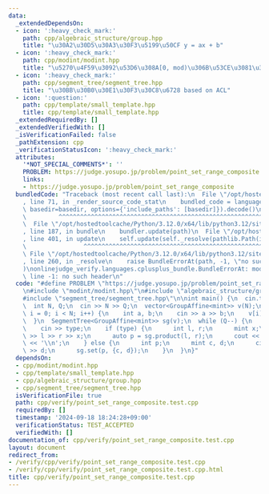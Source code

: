 ```yaml
---
data:
  _extendedDependsOn:
  - icon: ':heavy_check_mark:'
    path: cpp/algebraic_structure/group.hpp
    title: "\u30A2\u30D5\u30A3\u30F3\u5199\u50CF y = ax + b"
  - icon: ':heavy_check_mark:'
    path: cpp/modint/modint.hpp
    title: "\u5270\u4F59\u3092\u53D6\u308A[0, mod)\u306B\u53CE\u3081\u308Bint"
  - icon: ':heavy_check_mark:'
    path: cpp/segment_tree/segment_tree.hpp
    title: "\u30BB\u30B0\u30E1\u30F3\u30C8\u6728 based on ACL"
  - icon: ':question:'
    path: cpp/template/small_template.hpp
    title: cpp/template/small_template.hpp
  _extendedRequiredBy: []
  _extendedVerifiedWith: []
  _isVerificationFailed: false
  _pathExtension: cpp
  _verificationStatusIcon: ':heavy_check_mark:'
  attributes:
    '*NOT_SPECIAL_COMMENTS*': ''
    PROBLEM: https://judge.yosupo.jp/problem/point_set_range_composite
    links:
    - https://judge.yosupo.jp/problem/point_set_range_composite
  bundledCode: "Traceback (most recent call last):\n  File \"/opt/hostedtoolcache/Python/3.12.0/x64/lib/python3.12/site-packages/onlinejudge_verify/documentation/build.py\"\
    , line 71, in _render_source_code_stat\n    bundled_code = language.bundle(stat.path,\
    \ basedir=basedir, options={'include_paths': [basedir]}).decode()\n          \
    \         ^^^^^^^^^^^^^^^^^^^^^^^^^^^^^^^^^^^^^^^^^^^^^^^^^^^^^^^^^^^^^^^^^^^^^^^^^^^^^^^^^\n\
    \  File \"/opt/hostedtoolcache/Python/3.12.0/x64/lib/python3.12/site-packages/onlinejudge_verify/languages/cplusplus.py\"\
    , line 187, in bundle\n    bundler.update(path)\n  File \"/opt/hostedtoolcache/Python/3.12.0/x64/lib/python3.12/site-packages/onlinejudge_verify/languages/cplusplus_bundle.py\"\
    , line 401, in update\n    self.update(self._resolve(pathlib.Path(included), included_from=path))\n\
    \                ^^^^^^^^^^^^^^^^^^^^^^^^^^^^^^^^^^^^^^^^^^^^^^^^^^^^^^^^^\n \
    \ File \"/opt/hostedtoolcache/Python/3.12.0/x64/lib/python3.12/site-packages/onlinejudge_verify/languages/cplusplus_bundle.py\"\
    , line 260, in _resolve\n    raise BundleErrorAt(path, -1, \"no such header\"\
    )\nonlinejudge_verify.languages.cplusplus_bundle.BundleErrorAt: modint/modint.hpp:\
    \ line -1: no such header\n"
  code: "#define PROBLEM \"https://judge.yosupo.jp/problem/point_set_range_composite\"\
    \n#include \"modint/modint.hpp\"\n#include \"algebraic_structure/group.hpp\"\n\
    #include \"segment_tree/segment_tree.hpp\"\n\nint main() {\n  cin.tie(0);\n  ios::sync_with_stdio(false);\n\
    \  int N, Q;\n  cin >> N >> Q;\n  vector<GroupAffine<mint>> v(N);\n  for (int\
    \ i = 0; i < N; i++) {\n    int a, b;\n    cin >> a >> b;\n    v[i] = {a, b};\n\
    \  }\n  SegmentTree<GroupAffine<mint>> sg(v);\n  while (Q--) {\n    int type;\n\
    \    cin >> type;\n    if (type) {\n      int l, r;\n      mint x;\n      cin\
    \ >> l >> r >> x;\n      auto p = sg.product(l, r);\n      cout << p.a * x + p.b\
    \ << '\\n';\n    } else {\n      int p;\n      mint c, d;\n      cin >> p >> c\
    \ >> d;\n      sg.set(p, {c, d});\n    }\n  }\n}"
  dependsOn:
  - cpp/modint/modint.hpp
  - cpp/template/small_template.hpp
  - cpp/algebraic_structure/group.hpp
  - cpp/segment_tree/segment_tree.hpp
  isVerificationFile: true
  path: cpp/verify/point_set_range_composite.test.cpp
  requiredBy: []
  timestamp: '2024-09-18 18:24:28+09:00'
  verificationStatus: TEST_ACCEPTED
  verifiedWith: []
documentation_of: cpp/verify/point_set_range_composite.test.cpp
layout: document
redirect_from:
- /verify/cpp/verify/point_set_range_composite.test.cpp
- /verify/cpp/verify/point_set_range_composite.test.cpp.html
title: cpp/verify/point_set_range_composite.test.cpp
---
```

